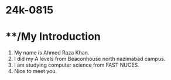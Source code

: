 # 24k-0815
# **/My Introduction

1) My name is Ahmed Raza Khan. 
2) I did my A levels from Beaconhouse north nazimabad campus.
3) I am studying computer science from FAST NUCES.
4) Nice to meet you.
